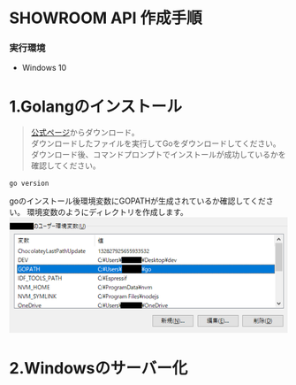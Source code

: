 # SHOWROOM API 作成手順
### 実行環境
- Windows 10

# 1.Golangのインストール
> [公式ページ](https://go.dev/dl/)からダウンロード。  
ダウンロードしたファイルを実行してGoをダウンロードしてください。  
ダウンロード後、コマンドプロンプトでインストールが成功しているかを確認してください。
```
go version
```
goのインストール後環境変数にGOPATHが生成されているか確認してください。
環境変数のようにディレクトリを作成します。
![tata](./src/PATH.png)


# 2.Windowsのサーバー化
